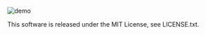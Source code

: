 ![demo](https://raw.github.com/wiki/yoko72/emoji_timer/images/emoji_timer_sample.gif)

This software is released under the MIT License, see LICENSE.txt.
